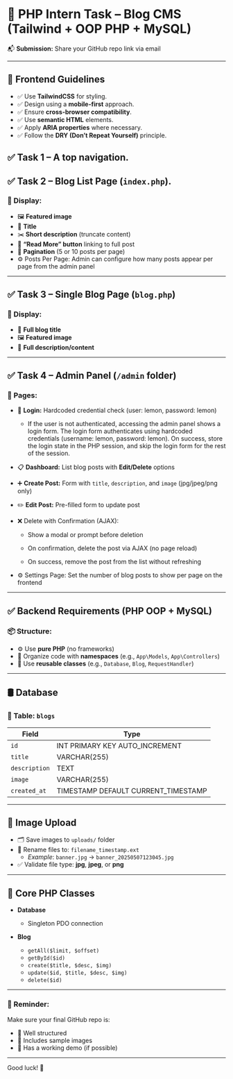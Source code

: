 # 💼 PHP Intern Task – Blog CMS (Tailwind + OOP PHP + MySQL)

📬 **Submission:** Share your GitHub repo link via email

---

## 🎨 Frontend Guidelines

- ✅ Use **TailwindCSS** for styling.
- ✅ Design using a **mobile-first** approach.
- ✅ Ensure **cross-browser compatibility**.
- ✅ Use **semantic HTML** elements.
- ✅ Apply **ARIA properties** where necessary.
- ✅ Follow the **DRY (Don’t Repeat Yourself)** principle.

## ✅ Task 1 – A top navigation.

## ✅ Task 2 – Blog List Page (`index.php`).

### 📌 Display:
- 🖼️ **Featured image**  
- 📝 **Title**  
- ✂️ **Short description** (truncate content)  
- 🔗 **“Read More” button** linking to full post  
- 📄 **Pagination** (5 or 10 posts per page)
- ⚙️ Posts Per Page: Admin can configure how many posts appear per page from the admin panel

---

## ✅ Task 3 – Single Blog Page (`blog.php`)

### 📌 Display:
- 📝 **Full blog title**  
- 🖼️ **Featured image**  
- 📖 **Full description/content**

---

## ✅ Task 4 – Admin Panel (`/admin` folder)

### 📌 Pages:
- 🔐 **Login:** Hardcoded credential check (user: lemon, password: lemon)
    - If the user is not authenticated, accessing the admin panel shows a login form. The login form authenticates using hardcoded credentials (username: lemon, password: lemon). On success, store the login state in the PHP session, and skip the login form for the rest of the session.

- 📋 **Dashboard:** List blog posts with **Edit/Delete** options  
- ➕ **Create Post:** Form with `title`, `description`, and `image` (jpg/jpeg/png only)  
- ✏️ **Edit Post:** Pre-filled form to update post  
- ❌ Delete with Confirmation (AJAX):

    - Show a modal or prompt before deletion

    - On confirmation, delete the post via AJAX (no page reload)

    - On success, remove the post from the list without refreshing
- ⚙️ Settings Page: Set the number of blog posts to show per page on the frontend

---

## ✅ Backend Requirements (PHP OOP + MySQL)

### 📦 Structure:
- ⚙️ Use **pure PHP** (no frameworks)
- 🧱 Organize code with **namespaces** (e.g., `App\Models`, `App\Controllers`)
- 🧩 Use **reusable classes** (e.g., `Database`, `Blog`, `RequestHandler`)

---

## 🛢️ Database

### 📌 Table: `blogs`
| Field        | Type                               |
|--------------|------------------------------------|
| `id`         | INT PRIMARY KEY AUTO_INCREMENT     |
| `title`      | VARCHAR(255)                       |
| `description`| TEXT                               |
| `image`      | VARCHAR(255)                       |
| `created_at` | TIMESTAMP DEFAULT CURRENT_TIMESTAMP|

---

## 📁 Image Upload

- 🗂️ Save images to `uploads/` folder  
- 📝 Rename files to: `filename_timestamp.ext`  
  - _Example_: `banner.jpg` → `banner_20250507123045.jpg`  
- ✅ Validate file type: **jpg**, **jpeg**, or **png**

---

## 🧠 Core PHP Classes

- **Database**  
  - Singleton PDO connection

- **Blog**  
  - `getAll($limit, $offset)`  
  - `getById($id)`  
  - `create($title, $desc, $img)`  
  - `update($id, $title, $desc, $img)`  
  - `delete($id)`

---

### 📎 Reminder:
Make sure your final GitHub repo is:
- 📁 Well structured
- 📸 Includes sample images
- 📜 Has a working demo (if possible)

---

Good luck! 🚀
